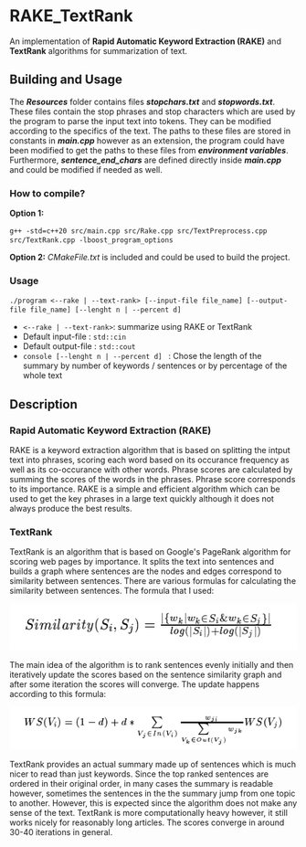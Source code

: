 # RAKE_TextRank
An implementation of **Rapid Automatic Keyword Extraction (RAKE)** and **TextRank** algorithms for summarization of text.

## Building and Usage
The ***Resources*** folder contains files ***stopchars.txt*** and ***stopwords.txt***.
These files contain the stop phrases and stop characters which are used by the program to parse the input text into tokens.
They can be modified according to the specifics of the text.
The paths to these files are stored in constants in ***main.cpp*** however as an extension, the program could have been modified
to get the paths to these files from ***environment variables***.
Furthermore, ***sentence_end_chars*** are defined directly inside ***main.cpp*** and could be modified if needed as well.
### How to compile?
**Option 1:**
```console
g++ -std=c++20 src/main.cpp src/Rake.cpp src/TextPreprocess.cpp src/TextRank.cpp -lboost_program_options
```
**Option 2:**
*CMakeFile.txt* is included and could be used to build the project.
### Usage
```console
./program <--rake | --text-rank> [--input-file file_name] [--output-file file_name] [--lenght n | --percent d]
```
- ``` <--rake | --text-rank> ```: summarize using RAKE or TextRank
- Default input-file : ```std::cin```
- Default output-file : ```std::cout```
- ```console [--lenght n | --percent d] ``` : Chose the length of the summary by number of keywords / sentences or by percentage of the whole text
## Description
### Rapid Automatic Keyword Extraction (RAKE)
RAKE is a keyword extraction algorithm that is based on splitting the intput text into phrases, scoring each word based on its occurance frequency as well as its co-occurance with other words. Phrase scores are calculated by summing the scores of the words in the phrases. Phrase score corresponds to its importance.
RAKE is a simple and efficient algorithm which can be used to get the key phrases in a large text quickly although it does not always produce the best results.
### TextRank
TextRank is an algorithm that is based on Google's PageRank algorithm for scoring web pages by importance. It splits the text into sentences and builds a graph where sentences are the nodes and edges correspond to similarity between sentences. There are various formulas for calculating the similarity between sentences. 
The formula that I used: 

![sentence_sim](sentence_sim.png)

The main idea of the algorithm is to rank sentences evenly initially and then iteratively update the scores based on the sentence similarity graph and after some iteration the scores will converge. The update happens according to this formula:

![text-rank](textrank_formula.png)

TextRank provides an actual summary made up of sentences which is much nicer to read than just keywords. Since the top ranked sentences are ordered in their original order, in many cases the summary is readable however, sometimes the sentences in the the summary jump from one topic to another. However, this is expected since the algorithm does not make any sense of the text. 
TextRank is more computationally heavy however, it still works nicely for reasonably long articles. The scores converge in around 30-40 iterations in general.
